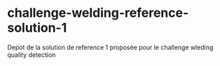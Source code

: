 # challenge-welding-reference-solution-1
Depot de la solution de reference 1 proposée pour le challenge wleding quality detection
